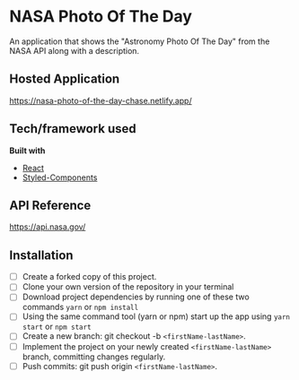 # NASA Photo Of The Day
An application that shows the "Astronomy Photo Of The Day" from the NASA API along with a description. 

## Hosted Application
https://nasa-photo-of-the-day-chase.netlify.app/

## Tech/framework used
<b>Built with</b>
- [React](https://reactjs.org/)
- [Styled-Components](https://styled-components.com/)

## API Reference
https://api.nasa.gov/

## Installation
- [ ] Create a forked copy of this project.
- [ ] Clone your own version of the repository in your terminal
- [ ] Download project dependencies by running one of these two commands `yarn` or `npm install`
- [ ] Using the same command tool (yarn or npm) start up the app using `yarn start` or `npm start`
- [ ] Create a new branch: git checkout -b `<firstName-lastName>`.
- [ ] Implement the project on your newly created `<firstName-lastName>` branch, committing changes regularly.
- [ ] Push commits: git push origin `<firstName-lastName>`.
